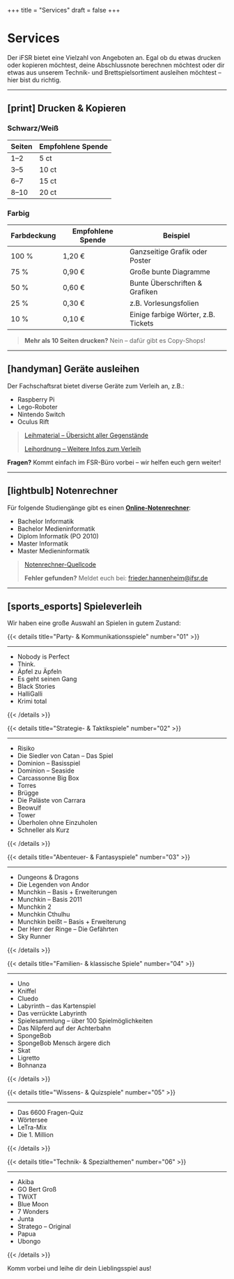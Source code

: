 +++
title = "Services"
draft = false
+++

# Services

Der iFSR bietet eine Vielzahl von Angeboten an. Egal ob du etwas drucken oder kopieren möchtest, deine Abschlussnote berechnen möchtest oder dir etwas aus unserem Technik- und Brettspielsortiment ausleihen möchtest – hier bist du richtig.

---

## [print] Drucken & Kopieren

### Schwarz/Weiß

| Seiten | Empfohlene Spende |
|--------|-------------------|
| 1–2    | 5 ct              |
| 3–5    | 10 ct             |
| 6–7    | 15 ct             |
| 8–10   | 20 ct             |

### Farbig

| Farbdeckung | Empfohlene Spende | Beispiel                            |
|-------------|-------------------|-------------------------------------|
| 100 %       | 1,20 €            | Ganzseitige Grafik oder Poster      |
| 75 %        | 0,90 €            | Große bunte Diagramme               |
| 50 %        | 0,60 €            | Bunte Überschriften & Grafiken      |
| 25 %        | 0,30 €            | z.B. Vorlesungsfolien               |
| 10 %        | 0,10 €            | Einige farbige Wörter, z.B. Tickets |

> **Mehr als 10 Seiten drucken?** Nein – dafür gibt es Copy-Shops!

---

## [handyman] Geräte ausleihen

Der Fachschaftsrat bietet diverse Geräte zum Verleih an, z.B.:

- Raspberry Pi
- Lego-Roboter
- Nintendo Switch
- Oculus Rift

> [Leihmaterial – Übersicht aller Gegenstände](/other/leihmaterial.pdf)
> 
> [Leihordnung – Weitere Infos zum Verleih](/other/leihordnung.pdf)

**Fragen?** Kommt einfach im FSR-Büro vorbei – wir helfen euch gern weiter!

---

## [lightbulb] Notenrechner

Für folgende Studiengänge gibt es einen [**Online-Notenrechner**](https://notenrechner.ifsr.de/):

- Bachelor Informatik
- Bachelor Medieninformatik
- Diplom Informatik (PO 2010)
- Master Informatik
- Master Medieninformatik

> [Notenrechner-Quellcode](https://git.ifsr.de/frieder.hannenheim/notenrechner)
> 
> **Fehler gefunden?** Meldet euch bei: [frieder.hannenheim@ifsr.de](mailto:frieder.hannenheim@ifsr.de)

---

## [sports_esports] Spieleverleih

Wir haben eine große Auswahl an Spielen in gutem Zustand:

{{< details
title="Party- & Kommunikationsspiele"
number="01" >}}

---

- Nobody is Perfect
- Think.
- Äpfel zu Äpfeln
- Es geht seinen Gang
- Black Stories
- HalliGalli
- Krimi total

{{< /details >}}

{{< details
title="Strategie- & Taktikspiele"
number="02" >}}

---

- Risiko
- Die Siedler von Catan – Das Spiel
- Dominion – Basisspiel
- Dominion – Seaside
- Carcassonne Big Box
- Torres
- Brügge
- Die Paläste von Carrara
- Beowulf
- Tower
- Überholen ohne Einzuholen
- Schneller als Kurz

{{< /details >}}

{{< details
title="Abenteuer- & Fantasyspiele"
number="03" >}}

---

- Dungeons & Dragons
- Die Legenden von Andor
- Munchkin – Basis + Erweiterungen
- Munchkin – Basis 2011
- Munchkin 2
- Munchkin Cthulhu
- Munchkin beißt – Basis + Erweiterung
- Der Herr der Ringe – Die Gefährten
- Sky Runner

{{< /details >}}

{{< details
title="Familien- & klassische Spiele"
number="04" >}}

---

- Uno
- Kniffel
- Cluedo
- Labyrinth – das Kartenspiel
- Das verrückte Labyrinth
- Spielesammlung – über 100 Spielmöglichkeiten
- Das Nilpferd auf der Achterbahn
- SpongeBob
- SpongeBob Mensch ärgere dich
- Skat
- Ligretto
- Bohnanza

{{< /details >}}

{{< details
title="Wissens- & Quizspiele"
number="05" >}}

---

- Das 6600 Fragen-Quiz
- Wörtersee
- LeTra-Mix
- Die 1. Million

{{< /details >}}

{{< details
title="Technik- & Spezialthemen"
number="06" >}}

---

- Akiba
- GO Bert Groß
- TWiXT
- Blue Moon
- 7 Wonders
- Junta
- Stratego – Original
- Papua
- Ubongo

{{< /details >}}

Komm vorbei und leihe dir dein Lieblingsspiel aus!

